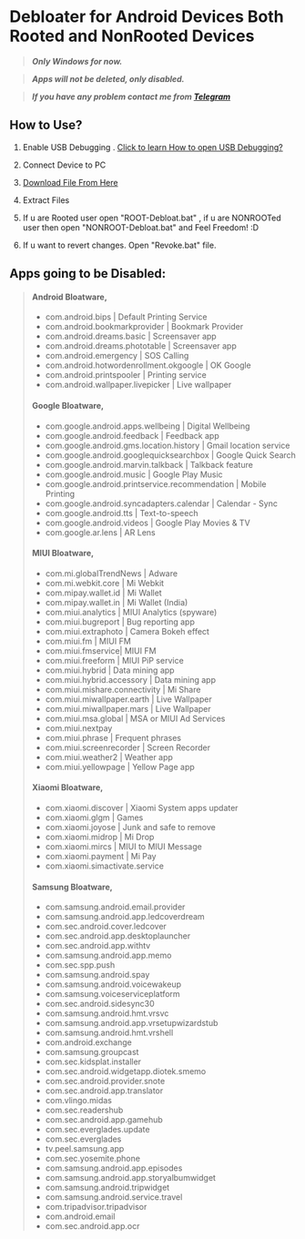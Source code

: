 
# Debloater for Android Devices Both Rooted and NonRooted Devices

> ***Only Windows for now.***

> ***Apps will not be deleted, only disabled.***

> ***If you have any problem contact me from <a id="raw-url" href="https://t.me/siimsek">Telegram</a>***
## How to Use?
1. Enable USB Debugging . <a id="raw-url" href="https://www.microfocus.com/documentation/silk-test/210/en/silktestworkbench-help-en/index.html?t=GUID-BE1EA2BA-EFF2-4B2D-8F09-4BEE0947DFB2.html"> Click to learn How to open USB Debugging?</a>

2. Connect Device to PC

3. <a id="raw-url" href="https://github.com/siimsek/debloater/releases/">Download File From Here</a>

4. Extract Files

5. If u are Rooted user open "ROOT-Debloat.bat" , if u are NONROOTed user then open "NONROOT-Debloat.bat" and Feel Freedom! :D

6. If u want to revert changes. Open "Revoke.bat" file.


## Apps going to be Disabled:

> #### Android Bloatware,
> - com.android.bips | Default Printing Service
> - com.android.bookmarkprovider | Bookmark Provider
> - com.android.dreams.basic | Screensaver app
> - com.android.dreams.phototable | Screensaver app
> - com.android.emergency | SOS Calling
> - com.android.hotwordenrollment.okgoogle | OK Google
> - com.android.printspooler | Printing service
> - com.android.wallpaper.livepicker | Live wallpaper
> #### Google Bloatware,
> - com.google.android.apps.wellbeing | Digital Wellbeing
> - com.google.android.feedback | Feedback app
> - com.google.android.gms.location.history | Gmail location service
> - com.google.android.googlequicksearchbox | Google Quick Search
> - com.google.android.marvin.talkback | Talkback feature
> - com.google.android.music | Google Play Music
> - com.google.android.printservice.recommendation | Mobile Printing
> - com.google.android.syncadapters.calendar | Calendar - Sync
> - com.google.android.tts | Text-to-speech
> - com.google.android.videos | Google Play Movies & TV
> - com.google.ar.lens | AR Lens
> #### MIUI Bloatware,
> - com.mi.globalTrendNews | Adware
> - com.mi.webkit.core | Mi Webkit
> - com.mipay.wallet.id | Mi Wallet
> - com.mipay.wallet.in | Mi Wallet (India)
> - com.miui.analytics | MIUI Analytics (spyware)
> - com.miui.bugreport | Bug reporting app
> - com.miui.extraphoto | Camera Bokeh effect
> - com.miui.fm | MIUI FM
> - com.miui.fmservice| MIUI FM
> - com.miui.freeform | MIUI PiP service
> - com.miui.hybrid | Data mining app
> - com.miui.hybrid.accessory | Data mining app
> - com.miui.mishare.connectivity | Mi Share
> - com.miui.miwallpaper.earth | Live Wallpaper
> - com.miui.miwallpaper.mars | Live Wallpaper
> - com.miui.msa.global | MSA or MIUI Ad Services
> - com.miui.nextpay
> - com.miui.phrase | Frequent phrases
> - com.miui.screenrecorder | Screen Recorder
> - com.miui.weather2 | Weather app
> - com.miui.yellowpage | Yellow Page app
> #### Xiaomi Bloatware,
> - com.xiaomi.discover | Xiaomi System apps updater
> - com.xiaomi.glgm | Games
> - com.xiaomi.joyose | Junk and safe to remove
> - com.xiaomi.midrop | Mi Drop
> - com.xiaomi.mircs | MIUI to MIUI Message
> - com.xiaomi.payment | Mi Pay
> - com.xiaomi.simactivate.service
> #### Samsung Bloatware,
> - com.samsung.android.email.provider
> - com.samsung.android.app.ledcoverdream
> - com.sec.android.cover.ledcover
> - com.sec.android.app.desktoplauncher
> - com.sec.android.app.withtv
> - com.samsung.android.app.memo
> - com.sec.spp.push
> - com.samsung.android.spay
> - com.samsung.android.voicewakeup
> - com.samsung.voiceserviceplatform
> - com.sec.android.sidesync30
> - com.samsung.android.hmt.vrsvc
> - com.samsung.android.app.vrsetupwizardstub
> - com.samsung.android.hmt.vrshell
> - com.android.exchange
> - com.samsung.groupcast
> - com.sec.kidsplat.installer
> - com.sec.android.widgetapp.diotek.smemo
> - com.sec.android.provider.snote
> - com.sec.android.app.translator
> - com.vlingo.midas
> - com.sec.readershub
> - com.sec.android.app.gamehub
> - com.sec.everglades.update
> - com.sec.everglades
> - tv.peel.samsung.app
> - com.sec.yosemite.phone
> - com.samsung.android.app.episodes
> - com.samsung.android.app.storyalbumwidget
> - com.samsung.android.tripwidget
> - com.samsung.android.service.travel
> - com.tripadvisor.tripadvisor
> - com.android.email
> - com.sec.android.app.ocr
